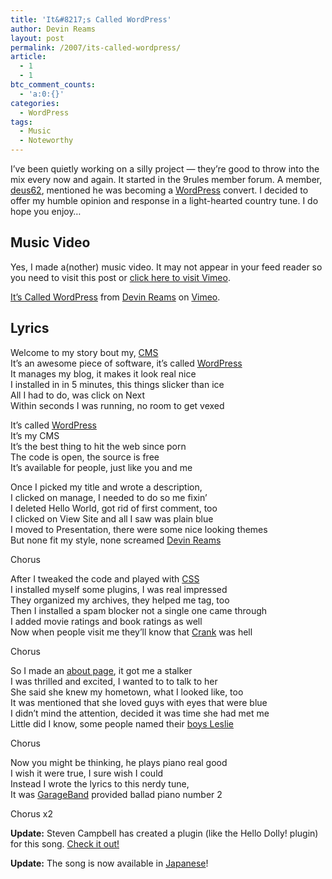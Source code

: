 ```yaml
---
title: 'It&#8217;s Called WordPress'
author: Devin Reams
layout: post
permalink: /2007/its-called-wordpress/
article:
  - 1
  - 1
btc_comment_counts:
  - 'a:0:{}'
categories:
  - WordPress
tags:
  - Music
  - Noteworthy
---
```

I&#8217;ve been quietly working on a silly project &#8212; they&#8217;re good to throw into the mix every now and again. It started in the 9rules member forum. A member, [deus62][1], mentioned he was becoming a [WordPress][2] convert. I decided to offer my humble opinion and response in a light-hearted country tune. I do hope you enjoy&#8230;

## Music Video

Yes, I made a(nother) music video. It may not appear in your feed reader so you need to visit this post or [click here to visit Vimeo][3].

[It&#8217;s Called WordPress][3] from [Devin Reams][4] on [Vimeo][5].

## Lyrics

Welcome to my story bout my, [CMS][6]  
It&#8217;s an awesome piece of software, it&#8217;s called [WordPress][7]  
It manages my blog, it makes it look real nice  
I installed in in 5 minutes, this things slicker than ice  
All I had to do, was click on Next  
Within seconds I was running, no room to get vexed

It&#8217;s called [WordPress][8]  
It&#8217;s my CMS  
It&#8217;s the best thing to hit the web since porn  
The code is open, the source is free  
It&#8217;s available for people, just like you and me

Once I picked my title and wrote a description,  
I clicked on manage, I needed to do so me fixin&#8217;  
I deleted Hello World, got rid of first comment, too  
I clicked on View Site and all I saw was plain blue  
I moved to Presentation, there were some nice looking themes  
But none fit my style, none screamed [Devin Reams][9]

Chorus

After I tweaked the code and played with [CSS][10]  
I installed myself some plugins, I was real impressed  
They organized my archives, they helped me tag, too  
Then I installed a spam blocker not a single one came through  
I added movie ratings and book ratings as well  
Now when people visit me they&#8217;ll know that [Crank][12] was hell

Chorus

So I made an [about page][9], it got me a stalker  
I was thrilled and excited, I wanted to to talk to her  
She said she knew my hometown, what I looked like, too  
It was mentioned that she loved guys with eyes that were blue  
I didn&#8217;t mind the attention, decided it was time she had met me  
Little did I know, some people named their [boys Leslie][13]

Chorus

Now you might be thinking, he plays piano real good  
I wish it were true, I sure wish I could  
Instead I wrote the lyrics to this nerdy tune,  
It was [GarageBand][14] provided ballad piano number 2

Chorus x2

**Update:** Steven Campbell has created a plugin (like the Hello Dolly! plugin) for this song. [Check it out!][15]

**Update:** The song is now available in [Japanese][16]!

 [1]: http://www.livingwithmusic.com/
 [2]: http://www.wordpress.org
 [3]: http://vimeo.com/25840232
 [4]: http://vimeo.com/devinreams
 [5]: http://vimeo.com
 [6]: http://en.wikipedia.org/wiki/Content_management_system
 [7]: http://en.wikipedia.org/wiki/Wordpress
 [8]: http://www.wordpress.org/
 [9]: http://devin.reams.me/about/
 [10]: http://en.wikipedia.org/wiki/Cascading_Style_Sheets
 [12]: http://www.google.com/url?sa=t&#038;ct=res&#038;cd=1&#038;url=http%3A%2F%2Fwww.imdb.com%2Ftitle%2Ftt0479884%2F&#038;ei=InKqRb7HEZGygwPJo5HOBg&#038;usg=__cEAiCZlysS84wW-f8SImhZ7pyE0=&#038;sig2=1xt6BK05r7gEOU1nsHesTQ
 [13]: http://en.wikipedia.org/wiki/Unisex_names
 [14]: http://www.apple.com/garageband/
 [15]: http://www.noenemies.com/archives/244
 [16]: http://tekapo.com/st/2007/01/29/its-called-wordpress/